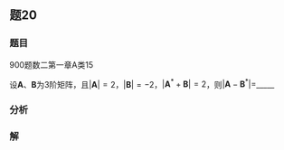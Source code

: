 ## 题20
### 题目
900题数二第一章A类15

设$\mathbf{A}$、$\mathbf{B}$为3阶矩阵，且$| \mathbf{A}| = 2$，$| \mathbf{B}| = -2$，$| {\mathbf{A}}^{*} + \mathbf{B}| = 2$，则$| \mathbf{A} - {\mathbf{B}}^{*}| =$_____

### 分析

### 解